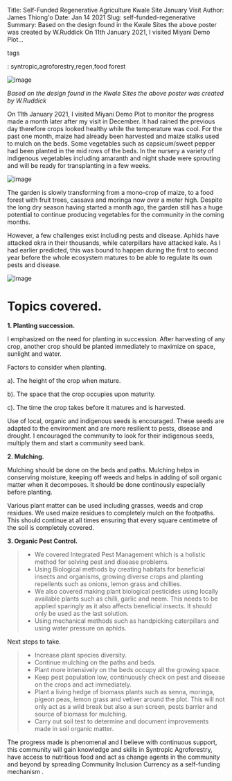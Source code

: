 Title: Self-Funded Regenerative Agriculture Kwale Site January Visit
Author: James Thiong'o
Date: Jan 14 2021
Slug: self-funded-regenerative
Summary: Based on the design found in the Kwale Sites the above poster was
created by W.Ruddick On 11th January 2021, I visited Miyani Demo
Plot...

tags

: syntropic,agroforestry,regen,food forest

![image](images/blog/self-funded-regenerative1.webp)

_Based on the design found in the Kwale Sites the above poster was
created by W.Ruddick_

On 11th January 2021, I visited Miyani Demo Plot to monitor the progress
made a month later after my visit in December. It had rained the
previous day therefore crops looked healthy while the temperature was
cool. For the past one month, maize had already been harvested and maize
stalks used to mulch on the beds. Some vegetables such as capsicum/sweet
pepper had been planted in the mid rows of the beds. In the nursery a
variety of indigenous vegetables including amaranth and night shade were
sprouting and will be ready for transplanting in a few weeks.

![image](images/blog/self-funded-regenerative48.webp)

The garden is slowly transforming from a mono-crop of maize, to a food
forest with fruit trees, cassava and moringa now over a meter high.
Despite the long dry season having started a month ago, the garden still
has a huge potential to continue producing vegetables for the community
in the coming months.

However, a few challenges exist including pests and disease. Aphids have
attacked okra in their thousands, while caterpillars have attacked kale.
As I had earlier predicted, this was bound to happen during the first to
second year before the whole ecosystem matures to be able to regulate
its own pests and disease.

![image](images/blog/self-funded-regenerative73.webp)

# Topics covered.

**1. Planting succession.**

I emphasized on the need for planting in succession. After harvesting of
any crop, another crop should be planted immediately to maximize on
space, sunlight and water.

Factors to consider when planting.

a). The height of the crop when mature.

b). The space that the crop occupies upon maturity.

c). The time the crop takes before it matures and is harvested.

Use of local, organic and indigenous seeds is encouraged. These seeds
are adapted to the environment and are more resilient to pests, disease
and drought. I encouraged the community to look for their indigenous
seeds, multiply them and start a community seed bank.

**2. Mulching.**

Mulching should be done on the beds and paths. Mulching helps in
conserving moisture, keeping off weeds and helps in adding of soil
organic matter when it decomposes. It should be done continously
especially before planting.

Various plant matter can be used including grasses, weeds and crop
residues. We used maize residues to completely mulch on the footpaths.
This should continue at all times ensuring that every square centimetre
of the soil is completely covered.

**3. Organic Pest Control.**

> - We covered Integrated Pest Management which is a holistic method
>   for solving pest and disease problems.
> - Using Biological methods by creating habitats for beneficial
>   insects and organisms, growing diverse crops and planting
>   repellents such as onions, lemon grass and chillies.
> - We also covered making plant biological pesticides using locally
>   available plants such as chilli, garlic and neem. This needs to be
>   applied sparingly as it also affects beneficial insects. It should
>   only be used as the last solution.
> - Using mechanical methods such as handpicking caterpillars and
>   using water pressure on aphids.

Next steps to take.

> - Increase plant species diversity.
> - Continue mulching on the paths and beds.
> - Plant more intensively on the beds occupy all the growing space.
> - Keep pest population low, continuously check on pest and disease
>   on the crops and act immediately.
> - Plant a living hedge of biomass plants such as senna, moringa,
>   pigeon peas, lemon grass and vetiver around the plot. This will
>   not only act as a wild break but also a sun screen, pests barrier
>   and source of biomass for mulching.
> - Carry out soil test to determine and document improvements made in
>   soil organic matter.

The progress made is phenomenal and I believe with continuous support,
this community will gain knowledge and skills in Syntropic Agroforestry,
have access to nutritious food and act as change agents in the community
and beyond by spreading Community Inclusion Currency as a self-funding
mechanism .
